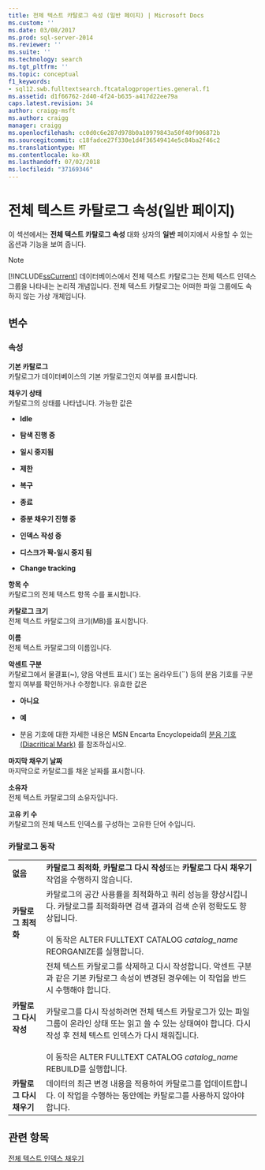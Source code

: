```yaml
---
title: 전체 텍스트 카탈로그 속성 (일반 페이지) | Microsoft Docs
ms.custom: ''
ms.date: 03/08/2017
ms.prod: sql-server-2014
ms.reviewer: ''
ms.suite: ''
ms.technology: search
ms.tgt_pltfrm: ''
ms.topic: conceptual
f1_keywords:
- sql12.swb.fulltextsearch.ftcatalogproperties.general.f1
ms.assetid: d1f66762-2d40-4f24-b635-a417d22ee79a
caps.latest.revision: 34
author: craigg-msft
ms.author: craigg
manager: craigg
ms.openlocfilehash: cc0d0c6e287d978b0a10979843a50f40f906872b
ms.sourcegitcommit: c18fadce27f330e1d4f36549414e5c84ba2f46c2
ms.translationtype: MT
ms.contentlocale: ko-KR
ms.lasthandoff: 07/02/2018
ms.locfileid: "37169346"
---
```

# <a name="full-text-catalog-properties-general-page"></a>전체 텍스트 카탈로그 속성(일반 페이지)
  이 섹션에서는 **전체 텍스트 카탈로그 속성** 대화 상자의 **일반** 페이지에서 사용할 수 있는 옵션과 기능을 보여 줍니다.  
  
> [!NOTE]  
>  [!INCLUDE[ssCurrent](../includes/sscurrent-md.md)] 데이터베이스에서 전체 텍스트 카탈로그는 전체 텍스트 인덱스 그룹을 나타내는 논리적 개념입니다. 전체 텍스트 카탈로그는 어떠한 파일 그룹에도 속하지 않는 가상 개체입니다.  
  
## <a name="options"></a>변수  
  
### <a name="properties"></a>속성  
 **기본 카탈로그**  
 카탈로그가 데이터베이스의 기본 카탈로그인지 여부를 표시합니다.  
  
 **채우기 상태**  
 카탈로그의 상태를 나타냅니다. 가능한 값은  
  
-   **Idle**  
  
-   **탐색 진행 중**  
  
-   **일시 중지됨**  
  
-   **제한**  
  
-   **복구**  
  
-   **종료**  
  
-   **증분 채우기 진행 중**  
  
-   **인덱스 작성 중**  
  
-   **디스크가 꽉-일시 중지 됨**  
  
-   **Change tracking**  
  
 **항목 수**  
 카탈로그의 전체 텍스트 항목 수를 표시합니다.  
  
 **카탈로그 크기**  
 전체 텍스트 카탈로그의 크기(MB)를 표시합니다.  
  
 **이름**  
 전체 텍스트 카탈로그의 이름입니다.  
  
 **악센트 구분**  
 카탈로그에서 물결표(**~**), 양음 악센트 표시(**´**) 또는 움라우트(**¨**) 등의 분음 기호를 구분할지 여부를 확인하거나 수정합니다. 유효한 값은  
  
-   **아니요**  
  
-   **예**  
  
-   분음 기호에 대한 자세한 내용은 MSN Encarta Encyclopeida의 [분음 기호(Diacritical Mark)](http://go.microsoft.com/fwlink/?LinkId=154091) 를 참조하십시오.  
  
 **마지막 채우기 날짜**  
 마지막으로 카탈로그를 채운 날짜를 표시합니다.  
  
 **소유자**  
 전체 텍스트 카탈로그의 소유자입니다.  
  
 **고유 키 수**  
 카탈로그의 전체 텍스트 인덱스를 구성하는 고유한 단어 수입니다.  
  
### <a name="catalog-action"></a>카탈로그 동작  
  
|||  
|-|-|  
|**없음**|**카탈로그 최적화**, **카탈로그 다시 작성**또는 **카탈로그 다시 채우기** 작업을 수행하지 않습니다.|  
|**카탈로그 최적화**|카탈로그의 공간 사용률을 최적화하고 쿼리 성능을 향상시킵니다. 카탈로그를 최적화하면 검색 결과의 검색 순위 정확도도 향상됩니다.<br /><br /> 이 동작은 ALTER FULLTEXT CATALOG *catalog_name* REORGANIZE를 실행합니다.|  
|**카탈로그 다시 작성**|전체 텍스트 카탈로그를 삭제하고 다시 작성합니다. 악센트 구분과 같은 기본 카탈로그 속성이 변경된 경우에는 이 작업을 반드시 수행해야 합니다.<br /><br /> 카탈로그를 다시 작성하려면 전체 텍스트 카탈로그가 있는 파일 그룹이 온라인 상태 또는 읽고 쓸 수 있는 상태여야 합니다. 다시 작성 후 전체 텍스트 인덱스가 다시 채워집니다.<br /><br /> 이 동작은 ALTER FULLTEXT CATALOG *catalog_name* REBUILD를 실행합니다.|  
|**카탈로그 다시 채우기**|데이터의 최근 변경 내용을 적용하여 카탈로그를 업데이트합니다. 이 작업을 수행하는 동안에는 카탈로그를 사용하지 않아야 합니다.|  
  
## <a name="see-also"></a>관련 항목  
 [전체 텍스트 인덱스 채우기](../relational-databases/indexes/indexes.md)  
  
  
